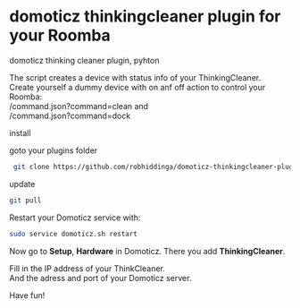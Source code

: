 # domoticz thinkingcleaner plugin for your Roomba
 domoticz thinking cleaner plugin, pyhton

The script creates a device with status info of your ThinkingCleaner.  
Create yourself a dummy device with on anf off action to control your Roomba:  
<ipadress>/command.json?command=clean and  
<ipadress>/command.json?command=dock

 install

 goto your plugins folder
 ```bash
  git clone https://github.com/robhiddinga/domoticz-thinkingcleaner-plugin
```
update

```bash
git pull
```
Restart your Domoticz service with:

```bash
sudo service domoticz.sh restart
```

Now go to **Setup**, **Hardware** in Domoticz.
There you add **ThinkingCleaner**.

Fill in the IP address of your ThinkCleaner.  
And the adress and port of your Domoticz server.  

Have fun!

